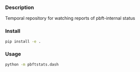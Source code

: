 ### Description

Temporal repository for watching reports of pbft-internal status

### Install

```bash
pip install -e .
```

### Usage

```bash
python -m pbftstats.dash
```
